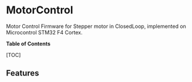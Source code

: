 # MotorControl
Motor Control Firmware for Stepper motor in ClosedLoop, implemented on Microcontrol STM32 F4 Cortex.


**Table of Contents**

[TOC]

## Features 
